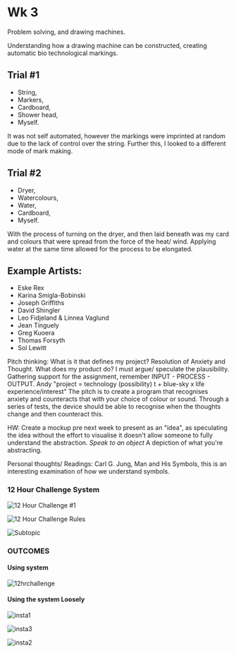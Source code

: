 <h1>Wk 3</h1> 

Problem solving, and drawing machines. 

Understanding how a drawing machine can be constructed, creating automatic bio technological markings. 

<h2>Trial #1</h2> 

- String, 
- Markers, 
- Cardboard, 
- Shower head, 
- Myself. 

It was not self automated, however the markings were imprinted at random due to the lack of control over the string. Further this, I looked to a different mode of mark making. 

<h2>Trial #2</h2> 

- Dryer, 
- Watercolours,
- Water,
- Cardboard, 
- Myself. 

With the process of turning on the dryer, and then laid beneath was my card and colours that were spread from the force of the heat/ wind. Applying water at the same time allowed for the process to be elongated. 

<h2>Example Artists:</h2> 

- Eske Rex
- Karina Smigla-Bobinski
- Joseph Griffiths 
- David Shingler
- Leo Fidjeland & Linnea Vaglund
- Jean Tinguely
- Greg Kuoera 
- Thomas Forsyth
- Sol Lewitt

Pitch thinking: 
What is it that defines my project? Resolution of Anxiety and Thought. 
What does my product do? 
I must argue/ speculate the plausibility. Gathering support for the assignment, remember INPUT - PROCESS - OUTPUT. 
Andy "project = technology (possibility) t + blue-sky x life experience/interest" 
The pitch is to create a program that recognises anxiety and counteracts that with your choice of colour or sound. Through a series of tests, the device should be able to recognise when the thoughts change and then counteract this.

HW: 
Create a mockup pre next week to present as an "idea", as speculating the idea without the effort to visualise it doesn't allow someone to fully understand the abstraction. *Speak to an object* A depiction of what you're abstracting. 

Personal thoughts/ Readings: 
Carl G. Jung, Man and His Symbols, this is an interesting examination of how we understand symbols. 


<h3>12 Hour Challenge System</h3> 

![12 Hour Challenge #1](https://user-images.githubusercontent.com/68719286/96591867-465fb480-132f-11eb-8432-be888db02d58.PNG)


![12 Hour Challenge Rules](https://user-images.githubusercontent.com/68719286/96591879-4b246880-132f-11eb-8453-94440c441202.PNG)


![Subtopic](https://user-images.githubusercontent.com/68719286/96591882-4c559580-132f-11eb-804d-4bc55a41f026.jpeg)

<h3>OUTCOMES</h3> 

<h4>Using system</h4> 

![12hrchallenge](https://user-images.githubusercontent.com/68719286/96592439-ed445080-132f-11eb-8c06-085516f08a6a.png)

<h4>Using the system Loosely</h4>  

![insta1](https://user-images.githubusercontent.com/68719286/96592501-fe8d5d00-132f-11eb-9c7f-0b57aa50011d.png)

![insta3](https://user-images.githubusercontent.com/68719286/96592535-0947f200-1330-11eb-9013-b5b2a62cb5f0.png)

![insta2](https://user-images.githubusercontent.com/68719286/96592524-06e59800-1330-11eb-802a-bd29f790f274.png)


